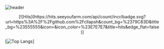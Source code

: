 ![header](https://capsule-render.vercel.app/api?type=Cylinder&text=welcome)

<div align=center>	
[![Hits](https://hits.seeyoufarm.com/api/count/incr/badge.svg?url=https%3A%2F%2Fgithub.com%2Fcllapsh&count_bg=%2379C83D&title_bg=%23555555&icon=&icon_color=%23E7E7E7&title=hits&edge_flat=false)]	
 </div>

[![Top Langs](https://github-readme-stats.vercel.app/api/top-langs/?username=cllapsh)]
